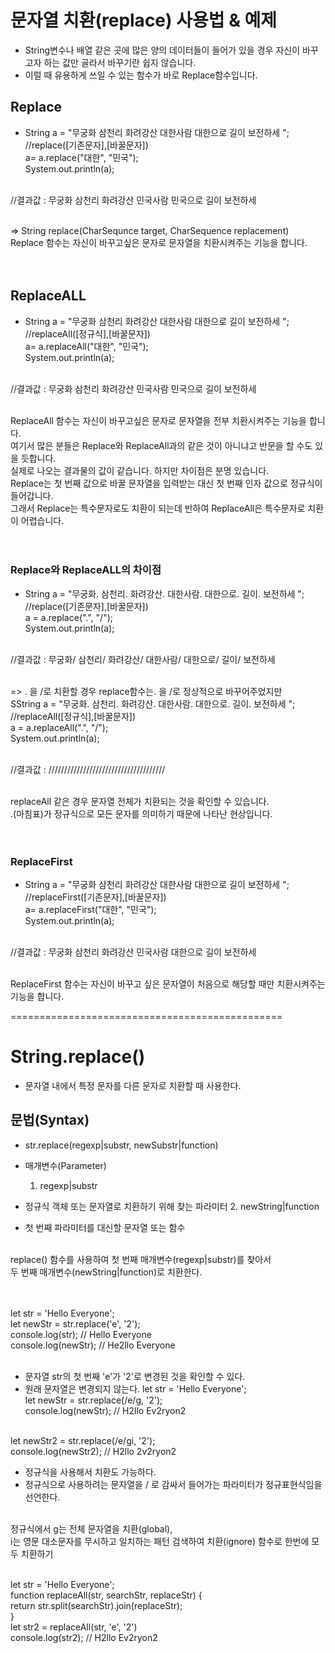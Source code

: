 # 문자열 치환(replace) 사용법 & 예제

- String변수나 배열 같은 곳에 많은 양의 데이터들이 들어가 있을 경우 자신이 바꾸고자 하는 값만 골라서 바꾸기란 쉽지 않습니다. 
- 이럴 때 유용하게 쓰일 수 있는 함수가 바로 Replace함수입니다. 

## Replace
- String a = "무궁화 삼천리 화려강산 대한사람 대한으로 길이 보전하세 ";	 <br/>
//replace([기존문자],[바꿀문자]) <br/>
a= a.replace("대한", "민국");	<br/>
System.out.println(a); <br/><br/>

//결과값 : 무궁화 삼천리 화려강산 민국사람 민국으로 길이 보전하세 <br/><br/>

=> String replace(CharSequnce target, CharSequence replacement) <br/>
Replace 함수는 자신이 바꾸고싶은 문자로 문자열을 치환시켜주는 기능을 합니다. <br/><br/><br/>


## ReplaceALL
- String a = "무궁화 삼천리 화려강산 대한사람 대한으로 길이 보전하세 ";	 <br/>
//replaceAll([정규식],[바꿀문자]) <br/>
a= a.replaceAll("대한", "민국"); <br/>
System.out.println(a); <br/><br/>

//결과값 : 무궁화 삼천리 화려강산 민국사람 민국으로 길이 보전하세<br/><br/>

ReplaceAll 함수는 자신이 바꾸고싶은 문자로 문자열을 전부 치환시켜주는 기능을 합니다. <br/>
여기서 많은 분들은 Replace와 ReplaceAll과의 같은 것이 아니냐고 반문을 할 수도 있을 듯합니다. <br/>
실제로 나오는 결과물의 값이 같습니다. 하지만 차이점은 분명 있습니다. <br/>
Replace는 첫 번째 값으로 바꿀 문자열을 입력받는 대신 첫 번째 인자 값으로 정규식이 들어갑니다. <br/>
그래서 Replace는 특수문자로도 치환이 되는데 반하여 ReplaceAll은 특수문자로 치환이 어렵습니다.<br/><br/><br/>


### Replace와 ReplaceALL의 차이점
- String a = "무궁화. 삼천리. 화려강산. 대한사람. 대한으로. 길이. 보전하세 ";
//replace([기존문자],[바꿀문자]) <br/>
a = a.replace(".", "/"); <br/>
System.out.println(a); <br/><br/>

//결과값 : 무궁화/ 삼천리/ 화려강산/ 대한사람/ 대한으로/ 길이/ 보전하세 <br/><br/>

=> . 을 /로 치환할 경우 replace함수는. 을 /로 정상적으로 바꾸어주었지만  <br/>
SString a = "무궁화. 삼천리. 화려강산. 대한사람. 대한으로. 길이. 보전하세 "; <br/>
//replaceAll([정규식],[바꿀문자]) <br/>
a = a.replaceAll(".", "/"); <br/>
System.out.println(a); <br/><br/>

//결과값 : ///////////////////////////////////// <br/><br/>

replaceAll 같은 경우 문자열 전체가 치환되는 것을 확인할 수 있습니다. <br/>
.(마침표)가 정규식으로 모든 문자를 의미하기 때문에 나타난 현상입니다. <br/><br/><br/>


### ReplaceFirst
- String a = "무궁화 삼천리 화려강산 대한사람 대한으로 길이 보전하세 "; <br/>
//replaceFirst([기존문자],[바꿀문자]) <br/>
a= a.replaceFirst("대한", "민국"); <br/>
System.out.println(a); <br/><br/>
 
//결과값 : 무궁화 삼천리 화려강산 민국사람 대한으로 길이 보전하세 <br/><br/>

ReplaceFirst 함수는 자신이 바꾸고 싶은 문자열이 처음으로 해당할 때만 치환시켜주는 기능을 합니다. <br/>



===============================================
# String.replace()
- 문자열 내에서 특정 문자를 다른 문자로 치환할 때 사용한다.

## 문법(Syntax)
- str.replace(regexp|substr, newSubstr|function)

- 매개변수(Parameter)
    1. regexp|substr

- 정규식 객체 또는 문자열로 치환하기 위해 찾는 파라미터
    2. newString|function

- 첫 번째 파라미터를 대신할 문자열 또는 함수 <br/><br/>

replace() 함수를 사용하여 첫 번째 매개변수(regexp|substr)를 찾아서 <br/>
두 번째 매개변수(newString|function)로 치환한다.<br/><br/><br/>

let str = 'Hello Everyone'; <br/>
let newStr = str.replace('e', '2'); <br/>
console.log(str); // Hello Everyone <br/>
console.log(newStr); // He2llo Everyone <br/><br/>

* 문자열 str의 첫 번째 'e'가 '2'로 변경된 것을 확인할 수 있다.
* 원래 문자열은 변경되지 않는다.
let str = 'Hello Everyone'; <br/>
let newStr = str.replace(/e/g, '2'); <br/>
console.log(newStr); // H2llo Ev2ryon2 <br/><br/>

let newStr2 = str.replace(/e/gi, '2'); <br/>
console.log(newStr2); // H2llo 2v2ryon2 <br/>

* 정규식을 사용해서 치환도 가능하다.
* 정규식으로 사용하려는 문자열을 / 로 감싸서 들어가는 파라미터가 정규표현식임을 선언한다. <br/><br/>

정규식에서 g는 전체 문자열을 치환(global), <br/>
 i는 영문 대소문자를 무시하고 일치하는 패턴 검색하여 치환(ignore) 함수로 한번에 모두 치환하기 <br/><br/>

let str = 'Hello Everyone'; <br/>
function replaceAll(str, searchStr, replaceStr) { <br/>
  return str.split(searchStr).join(replaceStr); <br/>
} <br/>
let str2 = replaceAll(str, 'e', '2') <br/>
console.log(str2); // H2llo Ev2ryon2  <br/>